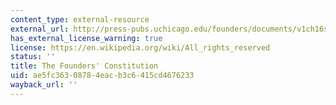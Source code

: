 ```yaml
---
content_type: external-resource
external_url: http://press-pubs.uchicago.edu/founders/documents/v1ch16s23.html
has_external_license_warning: true
license: https://en.wikipedia.org/wiki/All_rights_reserved
status: ''
title: The Founders' Constitution
uid: ae5fc363-0878-4eac-b3c6-415cd4676233
wayback_url: ''
---
```

